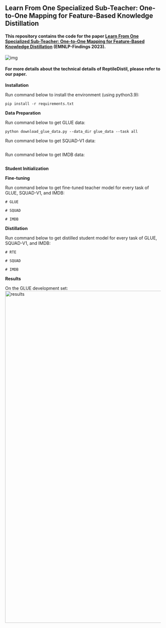 ## Learn From One Specialized Sub-Teacher: One-to-One Mapping for Feature-Based Knowledge Distillation
#### This repository contains the code for the paper [Learn From One Specialized Sub-Teacher: One-to-One Mapping for Feature-Based Knowledge Distillation](https://aclanthology.org/2023.findings-emnlp.882.pdf) (EMNLP-Findings 2023).

![img](https://github.com/Khsaadi/CAROLL/assets/58224339/468d1cb1-c4d1-4c04-864d-fc88491495ad)

#### For more details about the technical details of ReptileDistil, please refer to our paper.

**Installation**

Run command below to install the environment (using python3.9):

```
pip install -r requirements.txt
```

**Data Preparation**

Run command below to get GLUE data:

```
python download_glue_data.py --data_dir glue_data --task all
```

Run command below to get SQUAD-V1 data:

```

```

Run command below to get IMDB data:

```

```

**Student Initialization**



**Fine-tuning**

Run command below to get fine-tuned teacher model for every task of GLUE, SQUAD-V1, and IMDB:

```
# GLUE

# SQUAD

# IMDB

```

**Distillation**

Run command below to get distilled student model for every task of GLUE, SQUAD-V1, and IMDB:

```
# RTE

# SQUAD

# IMDB

```

**Results**

On the GLUE development set:
<img width="1076" alt="results" src="https://github.com/Khsaadi/CAROLL/assets/58224339/354983a0-538e-4344-b5e0-4a8c394dcd79">


